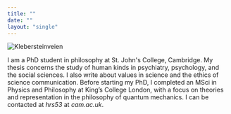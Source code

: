 ```yaml
---
title: ""
date: ""
layout: "single"
---
```


![Klebersteinveien](img/talvenranta.jpeg)

I am a PhD student in philosophy at St. John's College, Cambridge. My thesis concerns the study of human kinds in psychiatry, psychology, and the social sciences. I also write about values in science and the ethics of science communication. Before starting my PhD, I completed an MSci in Physics and Philosophy at King’s College London, with a focus on theories and representation in the philosophy of quantum mechanics. I can be contacted at *hrs53* at *cam.ac.uk*. 